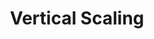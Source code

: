 ---
title: Vertical Scaling
menu:
  docs_{{ .version }}:
    identifier: guides-sdb-scaling-vertical
    name: Vertical Scaling
    parent: guides-sdb-scaling
    weight: 20
menu_name: docs_{{ .version }}
---